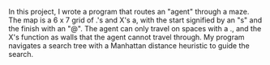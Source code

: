 In this project, I wrote a program that routes an "agent" through a maze.  The map is a 6 x 7 grid of .'s and X's a, with the start signified by an "s" and the finish with an "@".  The agent can only travel on spaces with a ., and the X's function as walls that the agent cannot travel through.  My program navigates a search tree with a Manhattan distance heuristic to guide the search.
